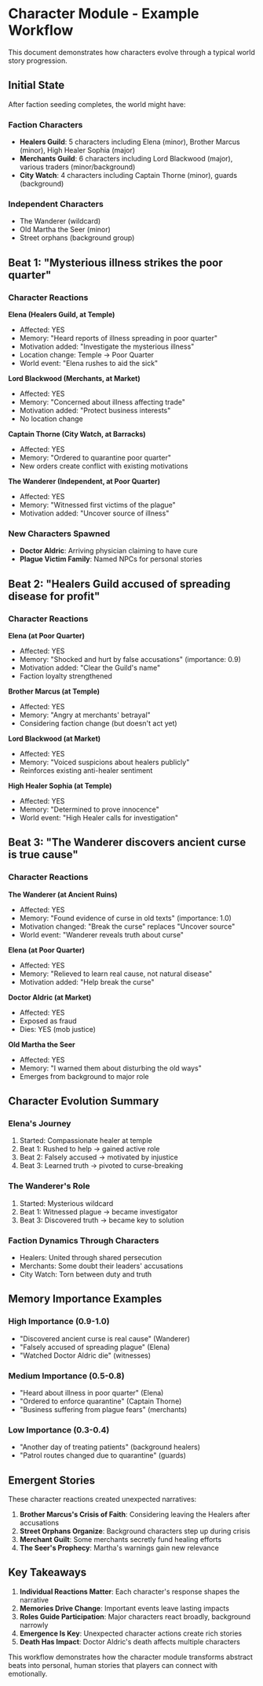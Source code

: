 # Character Module - Example Workflow

This document demonstrates how characters evolve through a typical world story progression.

## Initial State

After faction seeding completes, the world might have:

### Faction Characters
- **Healers Guild**: 5 characters including Elena (minor), Brother Marcus (minor), High Healer Sophia (major)
- **Merchants Guild**: 6 characters including Lord Blackwood (major), various traders (minor/background)
- **City Watch**: 4 characters including Captain Thorne (minor), guards (background)

### Independent Characters
- The Wanderer (wildcard)
- Old Martha the Seer (minor)
- Street orphans (background group)

## Beat 1: "Mysterious illness strikes the poor quarter"

### Character Reactions

**Elena (Healers Guild, at Temple)**
- Affected: YES
- Memory: "Heard reports of illness spreading in poor quarter"
- Motivation added: "Investigate the mysterious illness"
- Location change: Temple → Poor Quarter
- World event: "Elena rushes to aid the sick"

**Lord Blackwood (Merchants, at Market)**
- Affected: YES
- Memory: "Concerned about illness affecting trade"
- Motivation added: "Protect business interests"
- No location change

**Captain Thorne (City Watch, at Barracks)**
- Affected: YES
- Memory: "Ordered to quarantine poor quarter"
- New orders create conflict with existing motivations

**The Wanderer (Independent, at Poor Quarter)**
- Affected: YES
- Memory: "Witnessed first victims of the plague"
- Motivation added: "Uncover source of illness"

### New Characters Spawned
- **Doctor Aldric**: Arriving physician claiming to have cure
- **Plague Victim Family**: Named NPCs for personal stories

## Beat 2: "Healers Guild accused of spreading disease for profit"

### Character Reactions

**Elena (at Poor Quarter)**
- Affected: YES
- Memory: "Shocked and hurt by false accusations" (importance: 0.9)
- Motivation added: "Clear the Guild's name"
- Faction loyalty strengthened

**Brother Marcus (at Temple)**
- Affected: YES
- Memory: "Angry at merchants' betrayal"
- Considering faction change (but doesn't act yet)

**Lord Blackwood (at Market)**
- Affected: YES
- Memory: "Voiced suspicions about healers publicly"
- Reinforces existing anti-healer sentiment

**High Healer Sophia (at Temple)**
- Affected: YES
- Memory: "Determined to prove innocence"
- World event: "High Healer calls for investigation"

## Beat 3: "The Wanderer discovers ancient curse is true cause"

### Character Reactions

**The Wanderer (at Ancient Ruins)**
- Affected: YES
- Memory: "Found evidence of curse in old texts" (importance: 1.0)
- Motivation changed: "Break the curse" replaces "Uncover source"
- World event: "Wanderer reveals truth about curse"

**Elena (at Poor Quarter)**
- Affected: YES
- Memory: "Relieved to learn real cause, not natural disease"
- Motivation added: "Help break the curse"

**Doctor Aldric (at Market)**
- Affected: YES
- Exposed as fraud
- Dies: YES (mob justice)

**Old Martha the Seer**
- Affected: YES
- Memory: "I warned them about disturbing the old ways"
- Emerges from background to major role

## Character Evolution Summary

### Elena's Journey
1. Started: Compassionate healer at temple
2. Beat 1: Rushed to help → gained active role
3. Beat 2: Falsely accused → motivated by injustice
4. Beat 3: Learned truth → pivoted to curse-breaking

### The Wanderer's Role
1. Started: Mysterious wildcard
2. Beat 1: Witnessed plague → became investigator
3. Beat 3: Discovered truth → became key to solution

### Faction Dynamics Through Characters
- Healers: United through shared persecution
- Merchants: Some doubt their leaders' accusations
- City Watch: Torn between duty and truth

## Memory Importance Examples

### High Importance (0.9-1.0)
- "Discovered ancient curse is real cause" (Wanderer)
- "Falsely accused of spreading plague" (Elena)
- "Watched Doctor Aldric die" (witnesses)

### Medium Importance (0.5-0.8)
- "Heard about illness in poor quarter" (Elena)
- "Ordered to enforce quarantine" (Captain Thorne)
- "Business suffering from plague fears" (merchants)

### Low Importance (0.3-0.4)
- "Another day of treating patients" (background healers)
- "Patrol routes changed due to quarantine" (guards)

## Emergent Stories

These character reactions created unexpected narratives:

1. **Brother Marcus's Crisis of Faith**: Considering leaving the Healers after accusations
2. **Street Orphans Organize**: Background characters step up during crisis
3. **Merchant Guilt**: Some merchants secretly fund healing efforts
4. **The Seer's Prophecy**: Martha's warnings gain new relevance

## Key Takeaways

1. **Individual Reactions Matter**: Each character's response shapes the narrative
2. **Memories Drive Change**: Important events leave lasting impacts
3. **Roles Guide Participation**: Major characters react broadly, background narrowly
4. **Emergence Is Key**: Unexpected character actions create rich stories
5. **Death Has Impact**: Doctor Aldric's death affects multiple characters

This workflow demonstrates how the character module transforms abstract beats into personal, human stories that players can connect with emotionally.
